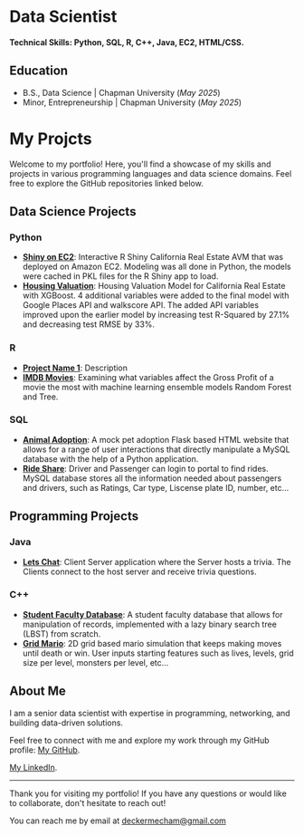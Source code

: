 # Data Scientist

#### Technical Skills: Python, SQL, R, C++, Java, EC2, HTML/CSS.

## Education
- B.S., Data Science | Chapman University (_May 2025_)
- Minor, Entrepreneurship | Chapman University (_May 2025_)

# My Projcts

Welcome to my portfolio! Here, you'll find a showcase of my skills and projects in various programming languages and data science domains. Feel free to explore the GitHub repositories linked below.

## Data Science Projects

### Python
- **[Shiny on EC2](https://github.com/swordman08/shiny-app)**: Interactive R Shiny California Real Estate AVM that was deployed on Amazon EC2. Modeling was all done in Python, the models were cached in PKL files for the R Shiny app to load.
- **[Housing Valuation](https://github.com/swordman08/HousingCA)**: Housing Valuation Model for California Real Estate with XGBoost. 4 additional variables were added to the final model with Google Places API and walkscore API. The added API variables improved upon the earlier model by increasing test R-Squared by 27.1% and decreasing test RMSE by 33%.

### R
- **[Project Name 1](https://github.com/swordman08/r-project-1)**: Description 
- **[IMDB Movies](https://github.com/swordman08/R-Code-Problem-4)**: Examining what variables affect the Gross Profit of a movie the most with machine learning ensemble models Random Forest and Tree.

### SQL
- **[Animal Adoption](https://github.com/swordman08/Pet-Adoption)**: A mock pet adoption Flask based HTML website that allows for a range of user interactions that directly manipulate a MySQL database with the help of a Python application.
- **[Ride Share](https://github.com/swordman08/RideShare)**: Driver and Passenger can login to portal to find rides. MySQL database stores all the information needed about passengers and drivers, such as Ratings, Car type, Liscense plate ID, number, etc...

## Programming Projects

### Java
- **[Lets Chat](https://github.com/swordman08/LetsChat)**: Client Server application where the Server hosts a trivia. The Clients connect to the host server and receive trivia questions.

### C++
- **[Student Faculty Database](https://github.com/swordman08/lazyBST)**: A student faculty database that allows for manipulation of records, implemented with a lazy binary search tree (LBST) from scratch.
- **[Grid Mario](https://github.com/swordman08/Mario)**: 2D grid based mario simulation that keeps making moves until death or win. User inputs starting features such as lives, levels, grid size per level, monsters per level, etc...

## About Me
I am a senior data scientist with expertise in programming, networking, and building data-driven solutions. 

Feel free to connect with me and explore my work through my GitHub profile: [My GitHub](https://github.com/swordman08).

[My LinkedIn](https://www.linkedin.com/in/decker-mecham/).

---

Thank you for visiting my portfolio! If you have any questions or would like to collaborate, don't hesitate to reach out!

You can reach me by email at deckermecham@gmail.com
